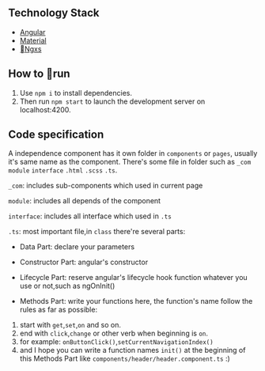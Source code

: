 ## Technology Stack

* [Angular](https://angular.com/)
* [Material](https://material.angular.io/)
* [Ngxs](https://www.gitbook.com/book/ngxs/ngxs/)

## How to run

1. Use `npm i` to install dependencies.
2. Then run `npm start` to launch the development server on localhost:4200.

## Code specification

A independence component has it own folder in `components` or `pages`, usually it's same name as the component.
There's some file in folder such as `_com` `module` `interface` `.html` `.scss` `.ts`.

`_com`: includes sub-components which used in current page

`module`: includes all depends of the component

`interface`: includes all interface which used in `.ts`

`.ts`: most important file,in `class` there're several parts:

* Data Part: declare your parameters

* Constructor Part: angular's constructor

* Lifecycle Part: reserve angular's lifecycle hook function whatever you use or not,such as ngOnInit()

* Methods Part: write your functions here, the function's name follow the rules as far as possible:

1. start with `get`,`set`,`on` and so on.
2. end with `click`,`change` or other verb when beginning is `on`.
3. for example: `onButtonClick()`,`setCurrentNavigationIndex()`
4. and I hope you can write a function names `init()` at the beginning of this Methods Part like `components/header/header.component.ts` :)
